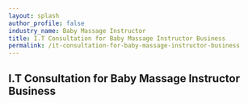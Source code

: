 ```yaml
---
layout: splash 
author_profile: false 
industry_name: Baby Massage Instructor
title: I.T Consultation for Baby Massage Instructor Business
permalink: /it-consultation-for-baby-massage-instructor-business
---
```


## I.T Consultation for Baby Massage Instructor Business